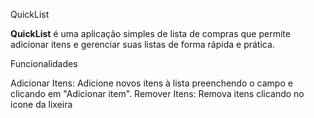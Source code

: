 QuickList

**QuickList** é uma aplicação simples de lista de compras que permite adicionar itens e gerenciar suas listas de forma rápida e prática.

Funcionalidades


Adicionar Itens: Adicione novos itens à lista preenchendo o campo e clicando em "Adicionar item".
Remover Itens: Remova itens clicando no icone da lixeira
